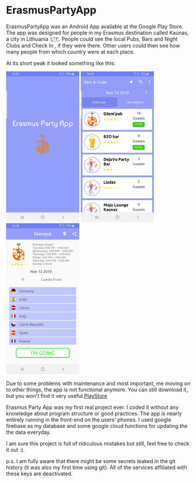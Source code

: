 # ErasmusPartyApp

ErasmusPartyApp was an Android App available at the Google Play Store.
The app was designed for people in my Erasmus destination called Kaunas, a city in Lithuania 🇱🇹. 
People could see the local Pubs, Bars and Night Clubs and Check In , if they were there. Other users could then see how many people from which country were at each place.

At its short peak it looked something like this: 

<img src="https://github.com/stimitom/ErasmusPartyApp/blob/master/Screenshot_20191112-144035_Erasmus%20Party%20App.jpg" alt="Starting Screen" width="200"/>
<img src="https://github.com/stimitom/ErasmusPartyApp/blob/master/Screenshot_20191112-144005_Erasmus%20Party%20App.jpg" alt="All Bars" width="200"/>
<img src="https://github.com/stimitom/ErasmusPartyApp/blob/master/Screenshot_20191112-143816_Erasmus%20Party%20App.jpg" alt="One Bar" width="200"/>

Due to some problems with maintenance and most important, me moving on to other things, the app is not functional anymore. 
You can still download it, but you won't find it very useful.[PlayStore](https://play.google.com/store/apps/details?id=com.stimitom.erasmuspartyapp&hl=en_US&gl=US)

Erasmus Party App was my first real project ever. I coded it without any knowledge about program structure or good practices.
The app is nearly entirely running in the front-end on the users' phones. 
I used google firebase as my database and some google cloud functions for updating the the data everyday.

I am sure this project is full of ridiculous mistakes but still, feel free to check it out :). 




p.s. I am fully aware that there might be some secrets leaked in the git history (it was also my first time using git). All of the services affiliated with these keys are deactivated.


